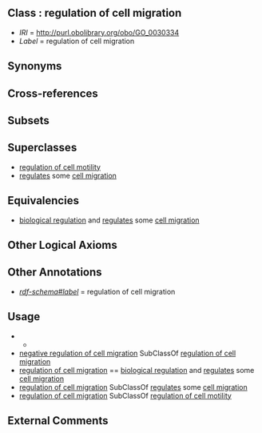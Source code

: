 
## Class : regulation of cell migration

 * *IRI* = http://purl.obolibrary.org/obo/GO_0030334
 * *Label* = regulation of cell migration

## Synonyms


## Cross-references


## Subsets


## Superclasses

 * [regulation of cell motility](../../GO/45/GO_2000145.md)
 * [regulates](../../RO/11/RO_0002211.md) some [cell migration](../../GO/77/GO_0016477.md)

## Equivalencies

 * [biological regulation](../../GO/07/GO_0065007.md) and [regulates](../../RO/11/RO_0002211.md) some [cell migration](../../GO/77/GO_0016477.md)

## Other Logical Axioms


## Other Annotations

 * *[rdf-schema#label](../../el/rdf-schema#label.md)* = regulation of cell migration

## Usage

 * -
 * [negative regulation of cell migration](../../GO/36/GO_0030336.md) SubClassOf [regulation of cell migration](../../GO/34/GO_0030334.md)
 * [regulation of cell migration](../../GO/34/GO_0030334.md) == [biological regulation](../../GO/07/GO_0065007.md) and [regulates](../../RO/11/RO_0002211.md) some [cell migration](../../GO/77/GO_0016477.md)
 * [regulation of cell migration](../../GO/34/GO_0030334.md) SubClassOf [regulates](../../RO/11/RO_0002211.md) some [cell migration](../../GO/77/GO_0016477.md)
 * [regulation of cell migration](../../GO/34/GO_0030334.md) SubClassOf [regulation of cell motility](../../GO/45/GO_2000145.md)

## External Comments


